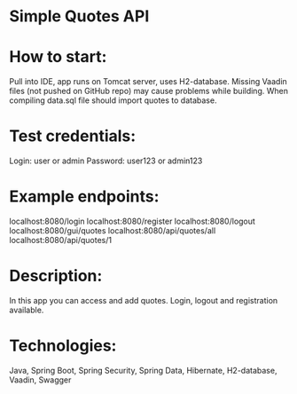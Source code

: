 # Simple Quotes API

# How to start: 

Pull into IDE, app runs on Tomcat server, uses H2-database.
Missing Vaadin files (not pushed on GitHub repo) may cause problems while building.
When compiling data.sql file should import quotes to database.

# Test credentials: 

Login: user or admin
Password: user123 or admin123

# Example endpoints: 

localhost:8080/login
localhost:8080/register
localhost:8080/logout
localhost:8080/gui/quotes
localhost:8080/api/quotes/all
localhost:8080/api/quotes/1

# Description: 

In this app you can access and add quotes. Login, logout and registration available.

# Technologies: 

Java, Spring Boot, Spring Security, Spring Data, Hibernate, H2-database, Vaadin, Swagger
